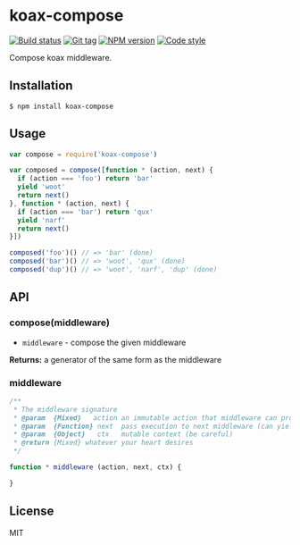 
# koax-compose

[![Build status][travis-image]][travis-url]
[![Git tag][git-image]][git-url]
[![NPM version][npm-image]][npm-url]
[![Code style][standard-image]][standard-url]

Compose koax middleware.

## Installation

    $ npm install koax-compose

## Usage

```js
var compose = require('koax-compose')

var composed = compose([function * (action, next) {
  if (action === 'foo') return 'bar'
  yield 'woot'
  return next()
}, function * (action, next) {
  if (action === 'bar') return 'qux'
  yield 'narf'
  return next()
}])

composed('foo')() // => 'bar' (done)
composed('bar')() // => 'woot', 'qux' (done)
composed('dup')() // => 'woot', 'narf', 'dup' (done)
```

## API

### compose(middleware)

- `middleware` - compose the given middleware

**Returns:** a generator of the same form as the middleware

### middleware

```js
/**
 * The middleware signature
 * @param  {Mixed}   action an immutable action that middleware can process
 * @param  {Function} next  pass execution to next middleware (can yield or return)
 * @param  {Object}   ctx   mutable context (be careful)
 * @return {Mixed} whatever your heart desires
 */

function * middleware (action, next, ctx) {

}
```

## License

MIT

[travis-image]: https://img.shields.io/travis/joshrtay/koax-compose.svg?style=flat-square
[travis-url]: https://travis-ci.org/joshrtay/koax-compose
[git-image]: https://img.shields.io/github/tag/joshrtay/koax-compose.svg
[git-url]: https://github.com/joshrtay/koax-compose
[standard-image]: https://img.shields.io/badge/code%20style-standard-brightgreen.svg?style=flat
[standard-url]: https://github.com/feross/standard
[npm-image]: https://img.shields.io/npm/v/koax-compose.svg?style=flat-square
[npm-url]: https://npmjs.org/package/koax-compose
